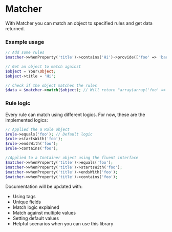Matcher
=======

With Matcher you can match an object to specified rules and get data returned.


### Example usage
```php
// Add some rules
$matcher->whenProperty('title')->contains('Hi')->provide(['foo' => 'bar']);

// Get an object to match against
$object = Your\Object;
$object->title = 'Hi';

// Check if the object matches the rules
$data = $matcher->match($object); // Will return "array(array('foo' => 'bar'))"
```

### Rule logic
Every rule can match using different logics.
For now, these are the implemented logics:
```php
// Applied the a Rule object
$rule->equals('foo'); // Default logic
$rule->startsWith('foo');
$rule->endsWith('foo');
$rule->contains('foo');

//Applied to a Container object using the fluent interface
$matcher->whenProperty('title')->equals('foo');
$matcher->whenProperty('title')->startsWith('foo');
$matcher->whenProperty('title')->endsWith('foo');
$matcher->whenProperty('title')->contains('foo');
```

Documentation will be updated with:
* Using tags
* Unique fields
* Match logic explained
* Match against multiple values
* Setting default values
* Helpful scenarios when you can use this library
